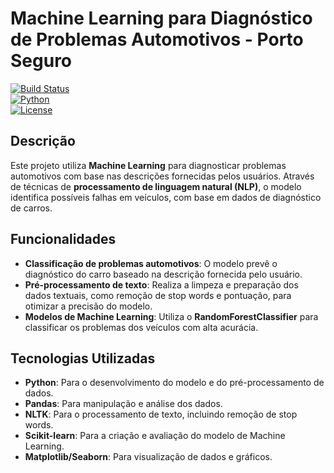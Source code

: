 # Machine Learning para Diagnóstico de Problemas Automotivos - Porto Seguro

[![Build Status](https://img.shields.io/github/workflow/status/SEU_USUARIO/SEU_REPOSITORIO/CI)](https://github.com/SEU_USUARIO/SEU_REPOSITORIO/actions)  
[![Python](https://img.shields.io/badge/python-3.8%2B-blue)](https://www.python.org/)  
[![License](https://img.shields.io/github/license/SEU_USUARIO/SEU_REPOSITORIO)](LICENSE)

## Descrição

Este projeto utiliza **Machine Learning** para diagnosticar problemas automotivos com base nas descrições fornecidas pelos usuários. Através de técnicas de **processamento de linguagem natural (NLP)**, o modelo identifica possíveis falhas em veículos, com base em dados de diagnóstico de carros.

## Funcionalidades

- **Classificação de problemas automotivos**: O modelo prevê o diagnóstico do carro baseado na descrição fornecida pelo usuário.
- **Pré-processamento de texto**: Realiza a limpeza e preparação dos dados textuais, como remoção de stop words e pontuação, para otimizar a precisão do modelo.
- **Modelos de Machine Learning**: Utiliza o **RandomForestClassifier** para classificar os problemas dos veículos com alta acurácia.

## Tecnologias Utilizadas

- **Python**: Para o desenvolvimento do modelo e do pré-processamento de dados.
- **Pandas**: Para manipulação e análise dos dados.
- **NLTK**: Para o processamento de texto, incluindo remoção de stop words.
- **Scikit-learn**: Para a criação e avaliação do modelo de Machine Learning.
- **Matplotlib/Seaborn**: Para visualização de dados e gráficos.

